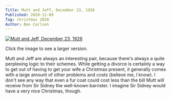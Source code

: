 ```yaml
---
Title: Mutt and Jeff, December 23, 1926
Published: 2020-12-09
Tag: christmas 2020
Author: Ben Carlsen
---
```


[![Mutt and Jeff, December 23, 1926](http://blog.arkholt.com/media/decstrips2020/09-mutt-and-jeff_Thu__Dec_23__1926_.jpg)](http://blog.arkholt.com/media/decstrips2020/09-mutt-and-jeff_Thu__Dec_23__1926_.jpg)

Click the image to see a larger version.

Mutt and Jeff are always an interesting pair, because there's always a quite perplexing logic to their schemes. While getting a divorce is certainly a way to get out of having to get your wife a Christmas present, it generally comes with a large amount of other problems and costs (believe me, I know). I don't see any way that even a fur coat could cost less than the bill Mutt will receive from Sir Sidney the well-known barrister. I imagine Sir Sidney would have a very nice Christmas, though.
